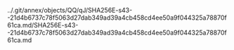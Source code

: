 ../.git/annex/objects/QQ/qJ/SHA256E-s43--21d4b6737c78f5063d27dab349ad39a4cb458cd4ee50a9f044325a78870f61ca.md/SHA256E-s43--21d4b6737c78f5063d27dab349ad39a4cb458cd4ee50a9f044325a78870f61ca.md
